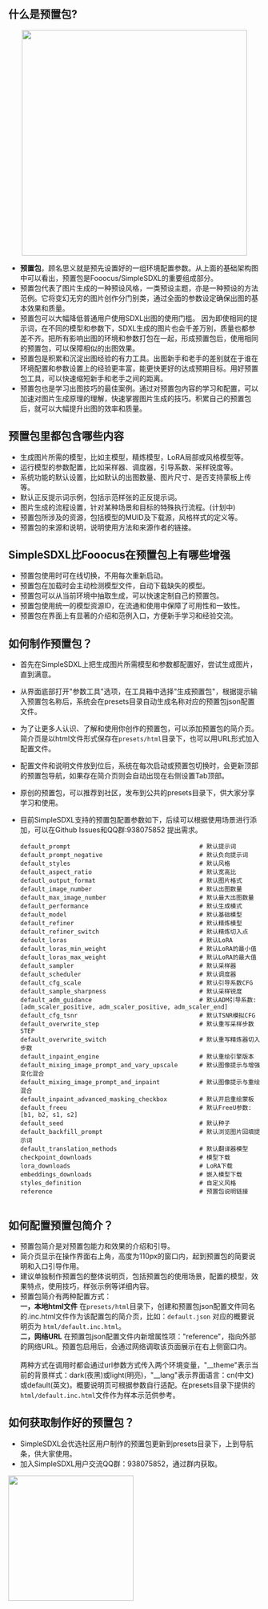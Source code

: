 ## 什么是预置包?
<div align=center><img width="450" src="https://v2.token.tm/img/SimpleSDXL_preset_1.png"></div>

* **预置包**，顾名思义就是预先设置好的一组环境配置参数。从上面的基础架构图中可以看出，预置包是Fooocus/SimpleSDXL的重要组成部分。
* 预置包代表了图片生成的一种预设风格，一类预设主题，亦是一种预设的方法范例。它将变幻无穷的图片创作分门别类，通过全面的参数设定确保出图的基本效果和质量。
* 预置包可以大幅降低普通用户使用SDXL出图的使用门槛。 因为即使相同的提示词，在不同的模型和参数下，SDXL生成的图片也会千差万别，质量也都参差不齐。把所有影响出图的环境和参数打包在一起，形成预置包后，使用相同的预置包，可以保障相似的出图效果。
* 预置包是积累和沉淀出图经验的有力工具。出图新手和老手的差别就在于谁在环境配置和参数设置上的经验更丰富，能更快更好的达成预期目标。用好预置包工具，可以快速缩短新手和老手之间的距离。
* 预置包也是学习出图技巧的最佳案例。通过对预置包内容的学习和配置，可以加速对图片生成原理的理解，快速掌握图片生成的技巧。积累自己的预置包后，就可以大幅提升出图的效率和质量。

## 预置包里都包含哪些内容
- 生成图片所需的模型，比如主模型，精炼模型，LoRA局部或风格模型等。
- 运行模型的参数配置，比如采样器、调度器，引导系数、采样锐度等。
- 系统功能的默认设置，比如默认的出图数量、图片尺寸、是否支持蒙板上传等。
- 默认正反提示词示例，包括示范样张的正反提示词。
- 图片生成的流程设置，针对某种场景和目标的特殊执行流程。(计划中)
- 预置包所涉及的资源，包括模型的MUID及下载源，风格样式的定义等。
- 预置包的来源和说明，说明使用方法和来源作者的链接。

## SimpleSDXL比Fooocus在预置包上有哪些增强
- 预置包使用时可在线切换，不用每次重新启动。
- 预置包在加载时会主动检测模型文件，自动下载缺失的模型。
- 预置包可以从当前环境中抽取生成，可以快速定制自己的预置包。
- 预置包使用统一的模型资源ID，在流通和使用中保障了可用性和一致性。
- 预置包在界面上有显著的介绍和范例入口，方便新手学习和经验交流。

## 如何制作预置包？
- 首先在SimpleSDXL上把生成图片所需模型和参数都配置好，尝试生成图片，直到满意。
- 从界面底部打开"参数工具"选项，在工具箱中选择"生成预置包"，根据提示输入预置包名称后，系统会在presets目录自动生成名称对应的预置包json配置文件。
- 为了让更多人认识、了解和使用你创作的预置包，可以添加预置包的简介页。简介页是以html文件形式保存在`presets/html`目录下，也可以用URL形式加入配置文件。
- 配置文件和说明文件放到位后，系统在每次启动或预置包切换时，会更新顶部的预置包导航，如果存在简介页则会自动出现在右侧设置Tab顶部。
- 原创的预置包，可以推荐到社区，发布到公共的presets目录下，供大家分享学习和使用。
- 目前SimpleSDXL支持的预置包配置参数如下，后续可以根据使用场景进行添加，可以在Github Issues和QQ群:938075852 提出需求。

  ```
  default_prompt                                    # 默认提示词
  default_prompt_negative                           # 默认负向提示词
  default_styles                                    # 默认风格
  default_aspect_ratio                              # 默认宽高比
  defautl_output_format                             # 默认图片格式
  default_image_number                              # 默认出图数量
  default_max_image_number                          # 默认最大出图数量
  default_performance                               # 默认生成模式
  default_model                                     # 默认基础模型
  default_refiner                                   # 默认精炼模型
  default_refiner_switch                            # 默认精炼切入点
  default_loras                                     # 默认LoRA
  default_loras_min_weight                          # 默认LoRA的最小值
  default_loras_max_weight                          # 默认LoRA的最大值
  default_sampler                                   # 默认采样器
  default_scheduler                                 # 默认调度器
  default_cfg_scale                                 # 默认引导系数CFG
  default_sample_sharpness                          # 默认采样锐度
  default_adm_guidance                              # 默认ADM引导系数: [adm_scaler_positive, adm_scaler_positive, adm_scaler_end]
  default_cfg_tsnr                                  # 默认TSNR模拟CFG
  default_overwrite_step                            # 默认重写采样步数STEP
  default_overwrite_switch                          # 默认重写精炼器切入步数
  default_inpaint_engine                            # 默认重绘引擎版本
  default_mixing_image_prompt_and_vary_upscale      # 默认图像提示与增强变化混合
  default_mixing_image_prompt_and_inpaint           # 默认图像提示与重绘混合
  default_inpaint_advanced_masking_checkbox         # 默认开启重绘蒙板
  default_freeu                                     # 默认FreeU参数: [b1, b2, s1, s2]
  default_seed                                      # 默认种子
  default_backfill_prompt                           # 默认浏览图片回填提示词
  default_translation_methods                       # 默认翻译器模型
  checkpoint_downloads                              # 模型下载
  lora_downloads                                    # LoRA下载
  embeddings_downloads                              # 嵌入模型下载
  styles_definition                                 # 自定义风格
  reference                                         # 预置包说明链接
  

## 如何配置预置包简介？
- 预置包简介是对预置包能力和效果的介绍和引导。
- 简介页显示在操作界面右上角，高度为110px的窗口内，起到预置包的简要说明和入口引导作用。
- 建议单独制作预置包的整体说明页，包括预置包的使用场景，配置的模型，效果特点，使用技巧，样张示例等详细内容。
- 预置包简介有两种配置方式：
<br>**一，本地html文件** 在`presets/html`目录下，创建和预置包json配置文件同名的.inc.html文件作为该配置包的简介页，比如：`default.json` 对应的概要说明页为 `html/default.inc.html`。
<br>**二，网络URL** 在预置包json配置文件内新增属性项："reference"，指向外部的网络URL。预置包启用后，会通过网络调取该页面展示在右上侧窗口内。
<br><br>两种方式在调用时都会通过url参数方式传入两个环境变量，"__theme"表示当前的背景样式：dark(夜黑)或light(明亮)，"__lang"表示界面语言：cn(中文)或default(英文)。概要说明页可根据参数自行适配。在presets目录下提供的`html/default.inc.html`文件作为样本示范供参考。

## 如何获取制作好的预置包？
- SimpleSDXL会优选社区用户制作的预置包更新到presets目录下，上到导航条，供大家使用。
- 加入SimpleSDXL用户交流QQ群：938075852，通过群内获取。
<img width="250" src="https://v2.token.tm/img/qqgroup.jpg">
